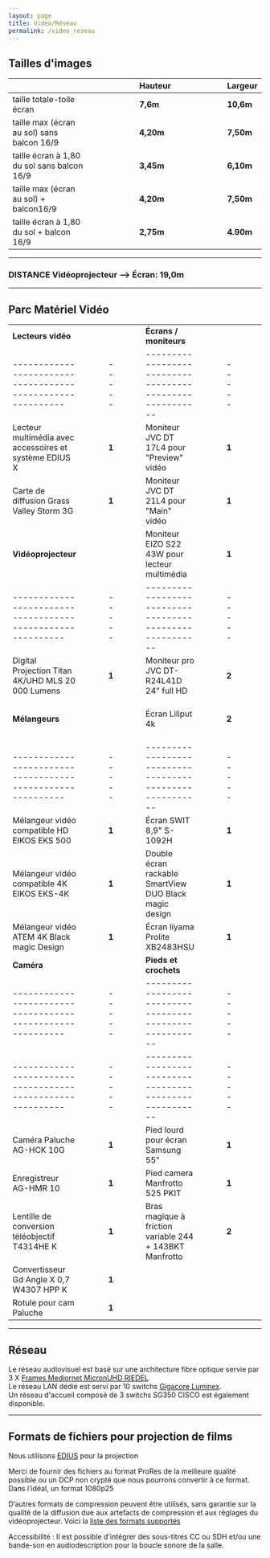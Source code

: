 ```yaml
---
layout: page
title: Vidéo/Réseau
permalink: /video_reseau
---
```


## Tailles d'images

|                                             |     |     |     |     |     |     | **Hauteur** |     |     |     |     |     |     | **Largeur** |
| ------------------------------------------- | --- | --- | --- | --- | --- | --- | ----------- | --- | --- | --- | --- | --- | --- | ----------- |
| taille totale-toile écran                   |     |     |     |     |     |     | **7,6m**    |     |     |     |     |     |     | **10,6m**   |
| taille max (écran au sol) sans balcon 16/9  |     |     |     |     |     |     | **4,20m**   |     |     |     |     |     |     | **7,50m**   |
| taille écran à 1,80 du sol sans balcon 16/9 |     |     |     |     |     |     | **3,45m**   |     |     |     |     |     |     | **6,10m**   |
| taille max (écran au sol) + balcon16/9      |     |     |     |     |     |     | **4,20m**   |     |     |     |     |     |     | **7,50m**   |
| taille écran à 1,80 du sol + balcon 16/9    |     |     |     |     |     |     | **2,75m**   |     |     |     |     |     |     | **4.90m**   |

---

### DISTANCE Vidéoprojecteur --> Écran: 19,0m

---

## Parc Matériel Vidéo

|                                                            |     |     |     |       |     |     |     |                                                          |     |     |     |       |     |     |     |                                                    |     |     |     |       |
| ---------------------------------------------------------- | --- | --- | --- | ----- | --- | --- | --- | -------------------------------------------------------- | --- | --- | --- | ----- | --- | --- | --- | -------------------------------------------------- | --- | --- | --- | ----- |
| **Lecteurs vidéo**                                         |     |     |     |       |     |     |     | **Écrans / moniteurs**                                   |     |     |     |       |     |     |     | **Divers**                                         |     |     |     |       |
| ---------------------------------------------------------- |     |     |     | ----- |     |     |     | -------------------------------------------------------- |     |     |     | ----- |     |     |     | -------------------------------------------------- |     |     |     | ----- |
| Lecteur multimédia avec accessoires et système EDIUS X     |     |     |     | **1** |     |     |     | Moniteur JVC DT 17L4 pour "Preview" vidéo                |     |     |     | **1** |     |     |     | Blackmagic Webpresenter                            |     |     |     | **1** |
| Carte de diffusion Grass Valley Storm 3G                   |     |     |     | **1** |     |     |     | Moniteur JVC DT 21L4 pour "Main" vidéo                   |     |     |     | **1** |     |     |     | Mini converter Blackmagic Desing SDI to analog.    |     |     |     | **2** |
| **Vidéoprojecteur**                                        |     |     |     |       |     |     |     | Moniteur EIZO S22 43W pour lecteur multimédia            |     |     |     | **1** |     |     |     | Mini converter Blackmagic Desing Distrib SDI       |     |     |     | **1** |
| ---------------------------------------------------------- |     |     |     | ----- |     |     |     | -------------------------------------------------------- |     |     |     | ----- |     |     |     | -------------------------------------------------- |     |     |     | ----- |
| Digital Projection Titan 4K/UHD MLS 20 000 Lumens          |     |     |     | **1** |     |     |     | Moniteur pro JVC DT-R24L41D  24" full HD                 |     |     |     | **2** |     |     |     | DVI Extender Blackmagic Design                     |     |     |     | **1** |
| **Mélangeurs**                                             |     |     |     |       |     |     |     | Écran Liliput 4k                                         |     |     |     | **2** |     |     |     | boîtier émetteur/récepteur fibre / SDI AJA FIDO-TR |     |     |     | **4** |
| ---------------------------------------------------------- |     |     |     | ----- |     |     |     | -------------------------------------------------------- |     |     |     | ----- |     |     |     | -------------------------------------------------- |     |     |     | ----- |
| Mélangeur vidéo compatible HD EIKOS EKS 500                |     |     |     | **1** |     |     |     | Écran SWIT 8,9" S-1092H                                  |     |     |     | **1** |     |     |     | Convertisseur Grass-Valley ADVC-G1                 |     |     |     | **1** |
| Mélangeur vidéo compatible 4K EIKOS EKS-4K                 |     |     |     | **1** |     |     |     | Double écran rackable SmartView DUO Black magic design   |     |     |     | **1** |     |     |     | Distributeur Gefen EXT DVI 142DL                   |     |     |     | **1** |
| Mélangeur vidéo ATEM 4K Black magic Design                 |     |     |     | **1** |     |     |     | Écran Iiyama Prolite XB2483HSU                           |     |     |     | **1** |     |     |     | DA2DVI-HDCP-Pro Lightware                          |     |     |     | **1** |
| **Caméra**                                                 |     |     |     |       |     |     |     | **Pieds et crochets**                                    |     |     |     |       |     |     |     | Infinity ALIF1000R (RX+TX)                         |     |     |     | **1** |
| ---------------------------------------------------------- |     |     |     | ----- |     |     |     | -------------------------------------------------------- |     |     |     | ----- |     |     |     | -------------------------------------------------- |     |     |     | ----- |
| ---------------------------------------------------------- |     |     |     | ----- |     |     |     | -------------------------------------------------------- |     |     |     | ----- |     |     |     | -------------------------------------------------- |     |     |     | ----- |
| Caméra Paluche AG-HCK 10G                                  |     |     |     | **1** |     |     |     | Pied lourd pour écran Samsung 55"                        |     |     |     | **1** |     |     |     | ROI DVI/HDMI to SDI  AJA                           |     |     |     | **2** |
| Enregistreur AG-HMR 10                                     |     |     |     | **1** |     |     |     | Pied camera Manfrotto 525 PKIT                           |     |     |     | **1** |     |     |     | Model HI5  HD-SDI/HDMI to HDMI  AJA                |     |     |     | **2** |
| Lentille de conversion téléobjectif T4314HE K              |     |     |     | **1** |     |     |     | Bras magique à friction variable 244 + 143BKT  Manfrotto |     |     |     | **2** |     |     |     | Skype Newtek Talkshow VS-100 + Clavier             |     |     |     | **1** |
| Convertisseur Gd Angle X 0,7 W4307 HPP K                   |     |     |     | **1** |     |     |     |                                                          |     |     |     |       |     |     |     | lcd elgato                                         |     |     |     |       |
| Rotule pour cam Paluche                                    |     |     |     | **1** |     |     |     |                                                          |     |     |     |       |     |     |     |                                                    |     |     |     |       |

---

## Réseau

Le réseau audiovisuel est basé sur une architecture fibre optique servie par 3 X [Frames Mediornet MicronUHD RIEDEL](https://riedel.net).  
Le réseau LAN dédié est servi par 10 switchs [Gigacore Luminex](https://luminex.be).  
Un réseau d'accueil composé de 3 switchs SG350 CISCO est également disponible.

---

## Formats de fichiers pour projection de films

Nous utilisons [EDIUS](https://www.edius.fr/) pour la projection

Merci de fournir des fichiers au format ProRes de la meilleure qualité possible ou un DCP non crypté que nous pourrons convertir à ce format.
Dans l’idéal, un format 1080p25

D’autres formats de compression peuvent être utilisés, sans garantie sur la qualité de la diffusion due aux artefacts de compression et aux réglages du videoprojecteur.
Voici la [liste des formats supportés](https://www.ediusworld.com/wp/wp-content/uploads/2023/10/EDIUS11FormatList-EN_0425-2024.pdf)

Accessibilité : Il est possible d'intégrer des sous-titres CC ou SDH et/ou une bande-son en audiodescription pour la boucle sonore de la salle.
